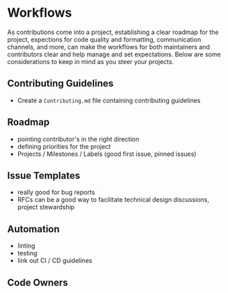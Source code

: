 # Workflows

As contributions come into a project, establishing a clear roadmap for the project, expections for code quality and formatting, communication channels, and more, can make the workflows for both maintainers and contributors clear and help manage and set expectations.  Below are some considerations to keep in mind as you steer your projects.

## Contributing Guidelines
- Create a `Contributing.md` file containing contributing guidelines

## Roadmap 
- pointing contributor's in the right direction
- defining priorities for the project
- Projects / Milestones / Labels (good first issue, pinned issues)

## Issue Templates
- really good for bug reports
- RFCs can be a good way to facilitate technical design discussions, project stewardship

## Automation
- linting
- testing
- link out CI / CD guidelines

##  Code Owners

